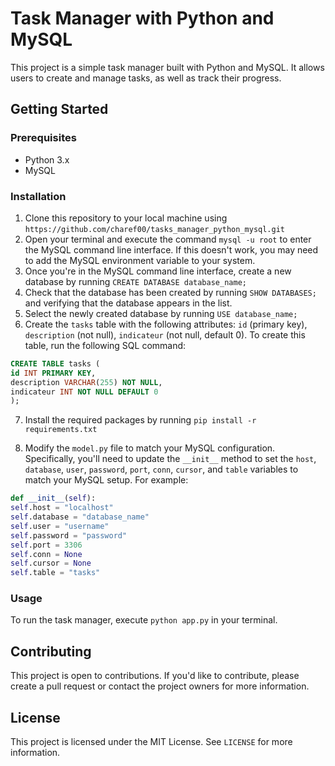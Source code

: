 # Task Manager with Python and MySQL

This project is a simple task manager built with Python and MySQL. It allows users to create and manage tasks, as well as track their progress.

## Getting Started

### Prerequisites

- Python 3.x
- MySQL

### Installation

1. Clone this repository to your local machine using `https://github.com/charef00/tasks_manager_python_mysql.git`
2. Open your terminal and execute the command `mysql -u root` to enter the MySQL command line interface. If this doesn't work, you may need to add the MySQL environment variable to your system.
3. Once you're in the MySQL command line interface, create a new database by running `CREATE DATABASE database_name;`
4. Check that the database has been created by running `SHOW DATABASES;` and verifying that the database appears in the list.
5. Select the newly created database by running `USE database_name;`
6. Create the `tasks` table with the following attributes: `id` (primary key), `description` (not null), `indicateur` (not null, default 0). To create this table, run the following SQL command:

```sql
CREATE TABLE tasks (
id INT PRIMARY KEY,
description VARCHAR(255) NOT NULL,
indicateur INT NOT NULL DEFAULT 0
);

```
7. Install the required packages by running `pip install -r requirements.txt` 

8. Modify the `model.py` file to match your MySQL configuration. Specifically, you'll need to update the `__init__` method to set the `host`, `database`, `user`, `password`, `port`, `conn`, `cursor`, and `table` variables to match your MySQL setup. For example:

```python
def __init__(self):
self.host = "localhost"
self.database = "database_name"
self.user = "username"
self.password = "password"
self.port = 3306
self.conn = None
self.cursor = None
self.table = "tasks"

```

### Usage

To run the task manager, execute `python app.py` in your terminal.

## Contributing

This project is open to contributions. If you'd like to contribute, please create a pull request or contact the project owners for more information.

## License

This project is licensed under the MIT License. See `LICENSE` for more information.
